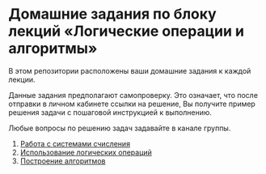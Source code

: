 # Домашние задания по блоку лекций «Логические операции и алгоритмы»

В этом репозитории расположены ваши домашние задания к каждой лекции. 

Данные задания предполагают самопроверку. 
Это означает, что после отправки в личном кабинете ссылки на решение, Вы получите пример решения задачи с пошаговой инструкцией к выполнению. 

Любые вопросы по решению задач задавайте в канале группы.

1. [Работа с системами счисления](https://github.com/netology-code/balgo-homeworks/blob/main/1/1.md)
2. [Использование логических операций](https://github.com/netology-code/balgo-homeworks/blob/main/2/2.md)
3. [Построение алгоритмов](https://github.com/netology-code/balgo-homeworks/blob/main/3.md)
